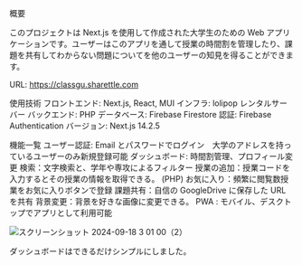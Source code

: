 概要

このプロジェクトは Next.js を使用して作成された大学生のための Web アプリケーションです。ユーザーはこのアプリを通して授業の時間割を管理したり、課題を共有してわからない問題についてを他のユーザーの知見を得ることができます。

URL: https://classgu.sharettle.com

使用技術
フロントエンド: Next.js, React, MUI
インフラ: lolipop レンタルサーバー
バックエンド: PHP
データベース: Firebase Firestore
認証: Firebase Authentication
バージョン: Next.js 14.2.5



機能一覧
ユーザー認証: Email とパスワードでログイン　大学のアドレスを持っているユーザーのみ新規登録可能
ダッシュボード: 時間割管理、プロフィール変更
検索：文字検索と、学年や専攻によるフィルター
授業の追加：授業コードを入力するとその授業の情報を取得できる。 (PHP)
お気に入り：頻繁に閲覧数授業をお気に入りボタンで登録
課題共有：自信の GoogleDrive に保存した URL を共有
背景変更：背景を好きな画像に変更できる。
PWA : モバイル、デスクトップでアプリとして利用可能


![スクリーンショット 2024-09-18 3 01 00（2）](https://github.com/user-attachments/assets/debd105f-7125-4d9e-a56f-3f769e76911c)

ダッシュボードはできるだけシンプルにしました。
